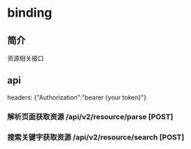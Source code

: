 # binding

## 简介

资源相关接口

## api

headers: {"Authorization":"bearer {your token}"}

### 解析页面获取资源 /api/v2/resource/parse [POST]

### 搜索关键字获取资源 /api/v2/resource/search [POST]

